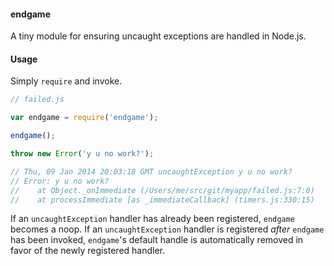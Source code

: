 #### endgame
A tiny module for ensuring uncaught exceptions are handled in Node.js.

#### Usage
Simply `require` and invoke.

```javascript
// failed.js

var endgame = require('endgame');

endgame();

throw new Error('y u no work?');

// Thu, 09 Jan 2014 20:03:18 GMT uncaughtException y u no work?
// Error: y u no work?
//    at Object._onImmediate (/Users/me/src/git/myapp/failed.js:7:0)
//    at processImmediate [as _immediateCallback] (timers.js:330:15)
```

If an `uncaughtException` handler has already been registered, `endgame` becomes a noop. If an `uncaughtException` handler
is registered *after* `endgame` has been invoked, `endgame`'s default handle is automatically removed in favor of the newly
registered handler.